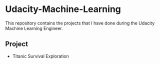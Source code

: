 # Udacity-Machine-Learning
This repository contains the projects that I have done during the Udacity Machine Learning Engineer.

## Project
- Titanic Survival Exploration
